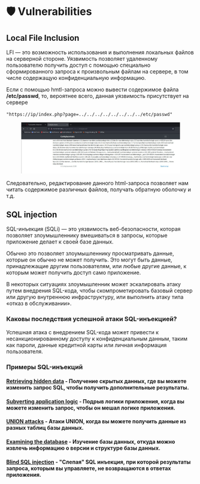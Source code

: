 # 🛡 Vulnerabilities

## Local File Inclusion <a href="#b58f" id="b58f"></a>

LFI — это возможность использования и выполнения локальных файлов на серверной стороне. Уязвимость позволяет удаленному пользователю получить доступ с помощью специально сформированного запроса к произвольным файлам на сервере, в том числе содержащую конфиденциальную информацию.

Если с помощью hmtl-запроса можно вывести содержимое файла **/etc/passwd**, то, вероятнее всего, данная уязвимость присутствует на сервере

`"https://ip/index.php?page=../../../../../../../../etc/passwd"`

<figure><img src="../.gitbook/assets/image.png" alt=""><figcaption></figcaption></figure>

Следовательно, редактирование данного html-запроса позволяет нам читать содержимое различных файлов, получать обратную оболочку и т.д.

## SQL injection

SQL-инъекция (SQLi) — это уязвимость веб-безопасности, которая позволяет злоумышленнику вмешиваться в запросы, которые приложение делает к своей базе данных.

Обычно это позволяет злоумышленнику просматривать данные, которые он обычно не может получить. Это могут быть данные, принадлежащие другим пользователям, или любые другие данные, к которым может получить доступ само приложение.

В некоторых ситуациях злоумышленник может эскалировать атаку путем внедрения SQL-кода, чтобы скомпрометировать базовый сервер или другую внутреннюю инфраструктуру, или выполнить атаку типа «отказ в обслуживании».

### Каковы последствия успешной атаки SQL-инъекцией? <a href="#what-is-the-impact-of-a-successful-sql-injection-attack" id="what-is-the-impact-of-a-successful-sql-injection-attack"></a>

Успешная атака с внедрением SQL-кода может привести к несанкционированному доступу к конфиденциальным данным, таким как пароли, данные кредитной карты или личная информация пользователя.

### Примеры SQL-инъекций <a href="#sql-injection-examples" id="sql-injection-examples"></a>

#### [Retrieving hidden data](https://portswigger.net/web-security/sql-injection#retrieving-hidden-data) - Получение скрытых данных, где вы можете изменить запрос SQL, чтобы получить дополнительные результаты.

#### [Subverting application logic](https://portswigger.net/web-security/sql-injection#subverting-application-logic) - Подрыв логики приложения, когда вы можете изменить запрос, чтобы он мешал логике приложения.

#### [UNION attacks](https://portswigger.net/web-security/sql-injection/union-attacks) - Атаки UNION, когда вы можете получить данные из разных таблиц базы данных.

#### [Examining the database](https://portswigger.net/web-security/sql-injection/examining-the-database) - Изучение базы данных, откуда можно извлечь информацию о версии и структуре базы данных.

#### [Blind SQL injection](https://portswigger.net/web-security/sql-injection/blind) - "Слепая" SQL инъекция, при которой результаты запроса, которым вы управляете, не возвращаются в ответах приложения.
